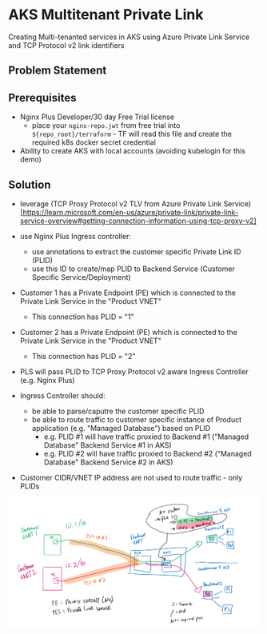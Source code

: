 # AKS Multitenant Private Link

Creating Multi-tenanted services in AKS using Azure Private Link Service and TCP Protocol v2 link identifiers 

## Problem Statement

## Prerequisites

- Nginx Plus Developer/30 day Free Trial license
    - place your ```nginx-repo.jwt``` from free trial into ```${repo_root}/terraform``` - TF will read this file and create the required k8s docker secret credential
- Ability to create AKS with local accounts (avoiding kubelogin for this demo)
## Solution

- leverage (TCP Proxy Protocol v2 TLV from Azure Private Link Service)[https://learn.microsoft.com/en-us/azure/private-link/private-link-service-overview#getting-connection-information-using-tcp-proxy-v2]
- use Nginx Plus Ingress controller:
    - use annotations to extract the customer specific Private Link ID (PLID)
    - use this ID to create/map PLID to Backend Service (Customer Specific Service/Deployment)

- Customer 1 has a Private Endpoint (PE) which is connected to the Private Link Service in the "Product VNET"
    - This connection has PLID = "1"
- Customer 2 has a Private Endpoint (PE) which is connected to the Private Link Service in the "Product VNET"
    - This connection has PLID = "2"
- PLS will pass PLID to TCP Proxy Protocol v2 aware Ingress Controller (e.g. Nginx Plus)
- Ingress Controller should:
    - be able to parse/caputre the customer specific PLID
    - be able to route traffic to customer specific instance of Product application (e.g. "Managed Database") based on PLID
        - e.g. PLID #1 will have traffic proxied to Backend #1 ("Managed Database" Backend Service #1 in AKS)
        - e.g. PLID #2 will have traffic proxied to Backend #2 ("Managed Database" Backend Service #2 in AKS)
- Customer CIDR/VNET IP address are not used to route traffic - only PLIDs

![Diagram](img/diagram.png "Diagram")
